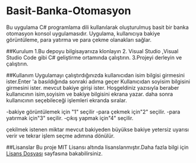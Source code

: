 # Basit-Banka-Otomasyon
Bu uygulama C# programlama dili kullanılarak oluşturulmuş basit bir banka otomasyon konsol uygulamasıdır. Uygulama, kullanıcıya bakiye görüntüleme, para yatırma ve para çekme olanakları sağlar.

##Kurulum
1.Bu depoyu bilgisayarııza klonlayın
2. Visual Studio ,Visual Studio Code gibi C# geliştirme ortamında çalıştırın.
3.Projeyi derleyin ve çalıştırın.

##Kullanım 
Uygulamayı çalıştırdığınızda kullanıcıdan isim bilgisi girmesini ister.Enter 'a basıldığında sonraki adıma geçer
Kullanıcıdan soyisim bilgisini girmesini ister.
mevcut bakiye girişi ister.
Hoşgeldiniz yazısıyla beraber kullanıcının isim,soyisim ve bakiye bilgisini ekrana yazar.
daha sonra kullanıcının seçebileceği işlemleri ekranda sıralar.

-bakiye görüntülemek için "1" seçilir
-para çekmek için"2" seçilir.
-para yatırmak için"3" seçilir.
-çıkış yapmak için"4" seçilir.

çekilmek istenen miktar mevcut bakiyeden büyükse bakiye yetersiz uyarısı verir ve tekrar işlem seçme adımına dönülür.

##Lisanslar
Bu proje MIT Lisansı altında lisanslanmıştır.Daha fazla bilgi için  [Lisans Dosyası](LICENSE) sayfasına bakabilirsiniz. 

